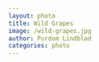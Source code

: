```yaml
---
layout: photo
title: Wild Grapes
image: /wild-grapes.jpg
author: Purdom Lindblad
categories: photo
---
```


